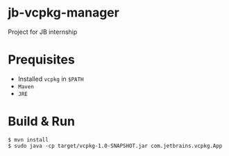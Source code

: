 # jb-vcpkg-manager
Project for JB internship

# Prequisites
- Installed `vcpkg` in `$PATH`
- `Maven`
- `JRE`

# Build & Run
```shell
$ mvn install
$ sudo java -cp target/vcpkg-1.0-SNAPSHOT.jar com.jetbrains.vcpkg.App
```